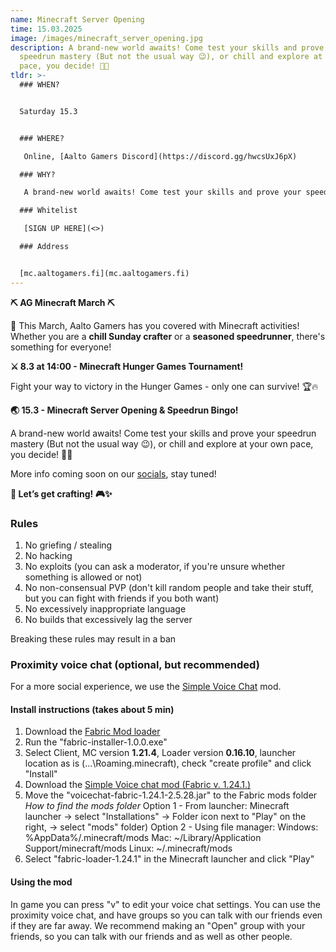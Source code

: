 ```yaml
---
name: Minecraft Server Opening
time: 15.03.2025
image: /images/minecraft_server_opening.jpg
description: A brand-new world awaits! Come test your skills and prove your
  speedrun mastery (But not the usual way 😉), or chill and explore at your own
  pace, you decide! 🏡✨
tldr: >-
  ### WHEN?


  Saturday 15.3


  ### WHERE?

   Online, [Aalto Gamers Discord](https://discord.gg/hwcsUxJ6pX)

  ### WHY?

   A brand-new world awaits! Come test your skills and prove your speedrun mastery (But not the usual way 😉), or chill and explore at your own pace, you decide! 🏡✨

  ### Whitelist

   [SIGN UP HERE](<>)

  ### Address


  [mc.aaltogamers.fi](mc.aaltogamers.fi)
---
```

**⛏️ AG Minecraft March ⛏️**

💎 This March, Aalto Gamers has you covered with Minecraft activities! Whether you are a **chill Sunday crafter** or a **seasoned speedrunner**, there's something for everyone!

**⚔️ 8.3 at 14:00 - Minecraft Hunger Games Tournament!**

Fight your way to victory in the Hunger Games - only one can survive! 🏆🔥

**🌏 15.3 - Minecraft Server Opening & Speedrun Bingo!** 

A brand-new world awaits! Come test your skills and prove your speedrun mastery (But not the usual way 😉), or chill and explore at your own pace, you decide! 🏡✨  

More info coming soon on our [socials](https://aaltogamers.fi/join), stay tuned!

**🔨 Let’s get crafting! 🎮✨**

### Rules

1. No griefing / stealing
2. No hacking
3. No exploits (you can ask a moderator, if you're unsure whether something is allowed or not)
4. No non-consensual PVP (don't kill random people and take their stuff, but you can fight with friends if you both want)
5. No excessively inappropriate language
6. No builds that excessively lag the server

Breaking these rules may result in a ban

### Proximity voice chat (optional, but recommended)

For a more social experience, we use the [Simple Voice Chat](https://www.curseforge.com/minecraft/mc-mods/simple-voice-chat) mod.

#### Install instructions (takes about 5 min)

1. Download the [Fabric Mod loader](https://fabricmc.net/use/installer/)
2. Run the "fabric-installer-1.0.0.exe"
3. Select Client, MC version **1.21.4**, Loader version **0.16.10**, launcher location as is (...\Roaming\.minecraft), check "create profile" and click "Install"
4. Download the [Simple Voice chat mod (Fabric v. 1.24.1.)](https://www.curseforge.com/minecraft/mc-mods/simple-voice-chat/files/6239774)
5. Move the "voicechat-fabric-1.24.1-2.5.28.jar" to the Fabric mods folder
   *How to find the mods folder*
    Option 1 - From launcher:
    Minecraft launcher -> select "Installations" -> Folder icon next to "Play" on the right, -> select "mods" folder)
   Option 2 - Using file manager:
    Windows: %AppData%/.minecraft/mods
    Mac: \~/Library/Application Support/minecraft/mods
    Linux: \~/.minecraft/mods
6. Select "fabric-loader-1.24.1" in the Minecraft launcher and click "Play"

#### Using the mod

In game you can press "v" to edit your voice chat settings. You can use the proximity voice chat, and have groups so you can talk with our friends even if they are far away. We recommend making an "Open" group with your friends, so you can talk with our friends and as well as other people.
